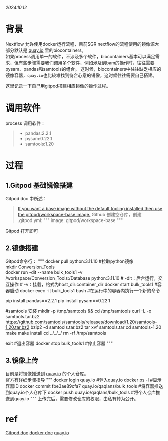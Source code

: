 *2024.10.12*

# 背景
Nextflow 允许使用docker运行流程，目前SGR nextflow的流程使用的镜像源大部分默认是 [quay.io](https://quay.io/) 里的biocontainers。  
如果process调用单一的软件，不涉及多个软件，biocontainers基本可以满足需求，但有些步骤需要我们调用多个软件，例如涉及到bam的操作时，往往需要 pysam、pandas和samtools的组合。
这时候，biocontainers中往往缺乏相应的镜像容器，`quay.io`也比较难找到符合心意的镜像，这时候往往需要自己搭建。

这里记录一下自己用gitpod搭建相应镜像的操作过程。  

# 调用软件
process 调用软件：
> - pandas:2.2.1  
> - pysam:0.22.1
> - samtools:1.20

# 过程
## 1.Gitpod 基础镜像搭建
Gitpod doc 中所述：
> [If you want a base image without the default tooling installed then use the gitpod/workspace-base image.](https://www.gitpod.io/docs/configure/workspaces/workspace-image)
Github 创建空仓库，创建 .gitpod.yml:
"""
image: gitpod/workspace-base
"""

Gitpod 打开即可

## 2.镜像搭建
Gitpod命令行：
"""
docker pull python:3.11.10 #拉取python镜像  
mkdir Conversion_Tools  
docker run -dit --name bulk_tools1 -v /workspace/Conversion_Tools:/Database python:3.11.10
    # -dit：后台运行，交互操作
    # -v：挂载，格式为host_dir:container_dir
docker start bulk_tools1 #容器启动
docker exec -it bulk_tools1 bash #在运行中的容器内执行一个新的命令

pip install pandas==2.2.1
pip install pysam==0.22.1

#samtools 安装
mkdir -p /tmp/samtools && cd /tmp/samtools
curl -L -o samtools.tar.bz2 https://github.com/samtools/samtools/releases/download/1.20/samtools-1.20.tar.bz2
bzip2 -d samtools.tar.bz2
tar xvf samtools.tar
cd samtools-1.20
make
make install
cd ../../../
rm -rf /tmp/samtools

exit #退出容器
docker stop bulk_tools1 #停止容器
"""

## 3.镜像上传
目前是将镜像推送到 [quay.io](https://quay.io/) 的个人仓库。  
[官方有详细步骤指导](https://quay.io/tutorial/)
"""
docker login quay.io #登入quay.io
docker ps -l #显示容器ID
docker commit fbe3ae89cfa7 quay.io/qaqlans/bulk_tools #将容器推送到quay.io个人仓库下
docker push quay.io/qaqlans/bulk_tools #将个人仓库推送到quay.io
"""
上传完后，需要修改仓库的权限，由私有转为公开。

# ref
[Gitpod doc](https://www.gitpod.io/docs/configure/workspaces/workspace-image)
[docker doc](https://docs.docker.com/reference/)
[quay.io](https://quay.io/)
